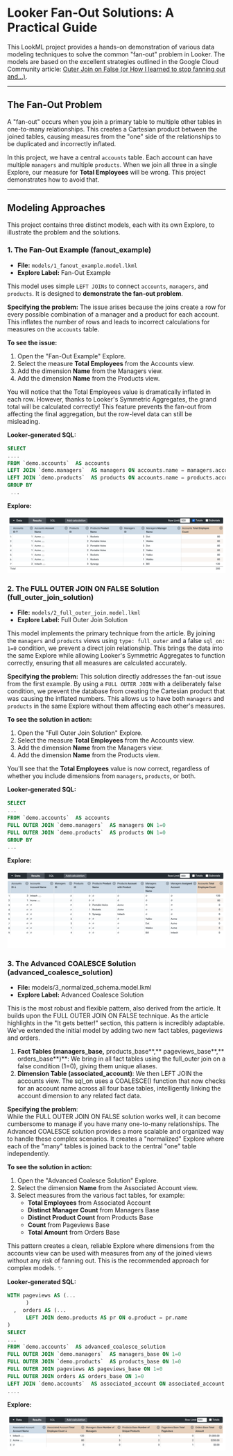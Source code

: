 # **Looker Fan-Out Solutions: A Practical Guide**

This LookML project provides a hands-on demonstration of various data modeling techniques to solve the common "fan-out" problem in Looker. The models are based on the excellent strategies outlined in the Google Cloud Community article: [Outer Join on False (or How I learned to stop fanning out and...)](https://www.googlecloudcommunity.com/gc/Modeling/Outer-Join-on-False-or-How-I-learned-to-stop-fanning-out-and/td-p/573726).

-----

## **The Fan-Out Problem**

A "fan-out" occurs when you join a primary table to multiple other tables in one-to-many relationships. This creates a Cartesian product between the joined tables, causing measures from the "one" side of the relationships to be duplicated and incorrectly inflated.

In this project, we have a central `accounts` table. Each account can have multiple `managers` and multiple `products`. When we join all three in a single Explore, our measure for **Total Employees** will be wrong. This project demonstrates how to avoid that.

-----

## **Modeling Approaches**

This project contains three distinct models, each with its own Explore, to illustrate the problem and the solutions.

### **1. The Fan-Out Example (fanout\_example)**

  * **File:** `models/1_fanout_example.model.lkml`
  * **Explore Label:** Fan-Out Example

This model uses simple `LEFT JOINs` to connect `accounts`, `managers`, and `products`. It is designed to **demonstrate the fan-out problem**.


**Specifying the problem:**
The issue arises because the joins create a row for every possible combination of a manager and a product for each account. This inflates the number of rows and leads to incorrect calculations for measures on the `accounts` table.

**To see the issue:**

1.  Open the "Fan-Out Example" Explore.
2.  Select the measure **Total Employees** from the Accounts view.
3.  Add the dimension **Name** from the Managers view.
4.  Add the dimension **Name** from the Products view.

You will notice that the Total Employees value is dramatically inflated in each row. However, thanks to Looker's Symmetric Aggregates, the grand total will be calculated correctly! This feature prevents the fan-out from affecting the final aggregation, but the row-level data can still be misleading.

**Looker-generated SQL:**

```sql
SELECT
....
FROM `demo.accounts`  AS accounts
LEFT JOIN `demo.managers`  AS managers ON accounts.name = managers.account_name
LEFT JOIN `demo.products`  AS products ON accounts.name = products.account_name
GROUP BY
 ...
```
**Explore:**

![image info](./images/first_approach.png)

### **2. The FULL OUTER JOIN ON FALSE Solution (full\_outer\_join\_solution)**

  * **File:** `models/2_full_outer_join.model.lkml`
  * **Explore Label:** Full Outer Join Solution

This model implements the primary technique from the article. By joining the `managers` and `products` views using `type: full_outer` and a false `sql_on: 1=0` condition, we prevent a direct join relationship. This brings the data into the same Explore while allowing Looker's Symmetric Aggregates to function correctly, ensuring that all measures are calculated accurately.

**Specifying the problem:**
This solution directly addresses the fan-out issue from the first example. By using a `FULL OUTER JOIN` with a deliberately false condition, we prevent the database from creating the Cartesian product that was causing the inflated numbers. This allows us to have both `managers` and `products` in the same Explore without them affecting each other's measures.

**To see the solution in action:**

1.  Open the "Full Outer Join Solution" Explore.
2.  Select the measure **Total Employees** from the Accounts view.
3.  Add the dimension **Name** from the Managers view.
4.  Add the dimension **Name** from the Products view.

You'll see that the **Total Employees** value is now correct, regardless of whether you include dimensions from `managers`, `products`, or both. 

**Looker-generated SQL:**

```sql
SELECT
...
FROM `demo.accounts`  AS accounts
FULL OUTER JOIN `demo.managers`  AS managers ON 1=0
FULL OUTER JOIN `demo.products`  AS products ON 1=0
GROUP BY
...
```
**Explore:**

![image info](./images/second_approach.png)

### **3\. The Advanced COALESCE Solution (advanced\_coalesce\_solution)**

* **File:** models/3\_normalized\_schema.model.lkml  
* **Explore Label:** Advanced Coalesce Solution

This is the most robust and flexible pattern, also derived from the article. It builds upon the FULL OUTER JOIN ON FALSE technique. As the article highlights in the "It gets better\!" section, this pattern is incredibly adaptable. We've extended the initial model by adding two new fact tables, pageviews and orders.

1. **Fact Tables (**managers\_base**,** products\_base**,** pageviews\_base**,** orders\_base**)**: We bring in all fact tables using the full\_outer join on a false condition (1=0), giving them unique aliases.  
2. **Dimension Table (**associated\_account**)**: We then LEFT JOIN the accounts view. The sql\_on uses a COALESCE() function that now checks for an account name across all four base tables, intelligently linking the account dimension to any related fact data.

**Specifying the problem**:  
While the FULL OUTER JOIN ON FALSE solution works well, it can become cumbersome to manage if you have many one-to-many relationships. The Advanced COALESCE solution provides a more scalable and organized way to handle these complex scenarios. It creates a "normalized" Explore where each of the "many" tables is joined back to the central "one" table independently.  

**To see the solution in action:**

1. Open the "Advanced Coalesce Solution" Explore.  
2. Select the dimension **Name** from the Associated Account view.  
3. Select measures from the various fact tables, for example:  
   * **Total Employees** from Associated Account  
   * **Distinct Manager Count** from Managers Base  
   * **Distinct Product Count** from Products Base  
   * **Count** from Pageviews Base  
   * **Total Amount** from Orders Base

This pattern creates a clean, reliable Explore where dimensions from the accounts view can be used with measures from any of the joined views without any risk of fanning out. This is the recommended approach for complex models. ✨

**Looker-generated SQL:**

```sql
WITH pageviews AS (...
      )
  ,  orders AS (...
      LEFT JOIN demo.products AS pr ON o.product = pr.name
)
SELECT
...
FROM `demo.accounts`  AS advanced_coalesce_solution
FULL OUTER JOIN `demo.managers`  AS managers_base ON 1=0
FULL OUTER JOIN `demo.products`  AS products_base ON 1=0
FULL OUTER JOIN pageviews AS pageviews_base ON 1=0
FULL OUTER JOIN orders AS orders_base ON 1=0
LEFT JOIN `demo.accounts`  AS associated_account ON associated_account.name = COALESCE(...)
....
```

**Explore:**

![image info](./images/third_approach.png)
